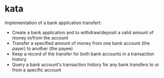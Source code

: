 kata
=======

Implementation of a bank application transfert:

- Create a bank application and to withdraw/deposit a valid amount of money in/from the account
- Transfer a specified amount of money from one bank account (the payer) to another (the payee)
- Keep a record of the transfer for both bank accounts in a transaction history
- Query a bank account's transaction history for any bank transfers to or from a specific account
